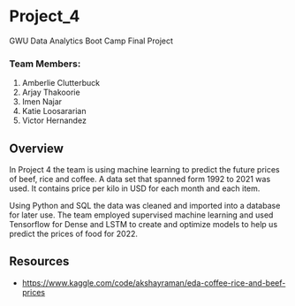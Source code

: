 # Project_4
GWU Data Analytics Boot Camp Final Project

### Team Members:
1. Amberlie Clutterbuck
2. Arjay Thakoorie
3. Imen Najar
4. Katie Loosararian
5. Victor Hernandez

## Overview

In Project 4 the team is using machine learning to predict the future prices of beef, rice and coffee. A data set that spanned form 1992 to 2021 was used. It contains price per kilo in USD for each month and each item.

Using Python and SQL the data was cleaned and imported into a database for later use. The team employed supervised machine learning and used Tensorflow for Dense and LSTM to create and optimize models to help us predict the prices of food for 2022.

## Resources

- https://www.kaggle.com/code/akshayraman/eda-coffee-rice-and-beef-prices

